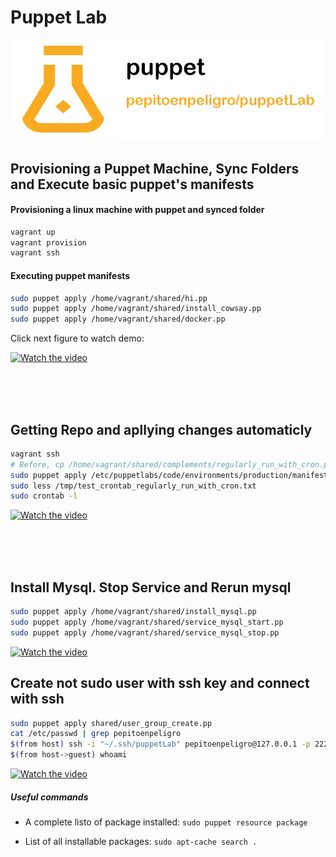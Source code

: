 # Puppet Lab


<p align="center">
  <img src="docs/imgs/logo.png" alt="logo"/>
</p>


## Provisioning a Puppet Machine, Sync Folders and Execute basic puppet's manifests

#### Provisioning a linux machine with puppet and synced folder
``` bash
vagrant up
vagrant provision
vagrant ssh
```

#### Executing puppet manifests
```bash
sudo puppet apply /home/vagrant/shared/hi.pp
sudo puppet apply /home/vagrant/shared/install_cowsay.pp
sudo puppet apply /home/vagrant/shared/docker.pp
```

Click next figure to watch demo:

[![Watch the video](https://www.3pixls.com/blog/wp-content/uploads/2016/04/youtubethumb.png)](https://user-images.githubusercontent.com/14912971/107124605-28e63480-68a5-11eb-9d3b-2aea3a8f8f16.mp4)


</br>
</br>
</br>

## Getting Repo and apllying changes automaticly 

```bash
vagrant ssh
# Before, cp /home/vagrant/shared/complements/regularly_run_with_cron.pp /etc/puppetlabs/code/environments/production/manifests/
sudo puppet apply /etc/puppetlabs/code/environments/production/manifests/regularly_run_with_cron.pp
sudo less /tmp/test_crontab_regularly_run_with_cron.txt
sudo crontab -l
```

[![Watch the video](https://www.3pixls.com/blog/wp-content/uploads/2016/04/youtubethumb.png)](https://user-images.githubusercontent.com/14912971/107126826-787f2d00-68b2-11eb-814d-c1ec7f882075.mp4)

</br>
</br>
</br>

## Install Mysql. Stop Service and Rerun mysql
```bash
sudo puppet apply /home/vagrant/shared/install_mysql.pp
sudo puppet apply /home/vagrant/shared/service_mysql_start.pp
sudo puppet apply /home/vagrant/shared/service_mysql_stop.pp
```

[![Watch the video](https://www.3pixls.com/blog/wp-content/uploads/2016/04/youtubethumb.png)](https://user-images.githubusercontent.com/14912971/107131223-d02e9000-68d4-11eb-9c6a-78e425ae587f.mp4)


## Create not sudo user with ssh key and connect with ssh
```bash
sudo puppet apply shared/user_group_create.pp
cat /etc/passwd | grep pepitoenpeligro
$(from host) ssh -i "~/.ssh/puppetLab" pepitoenpeligro@127.0.0.1 -p 2222
$(from host->guest) whoami
```

[![Watch the video](https://www.3pixls.com/blog/wp-content/uploads/2016/04/youtubethumb.png)](https://user-images.githubusercontent.com/14912971/107145201-5cc26800-6940-11eb-9fc5-4b07b1589ada.mov)






##### Useful commands
- A complete listo of package installed: `sudo puppet resource package`

- List of all installable packages: `sudo apt-cache search .`
